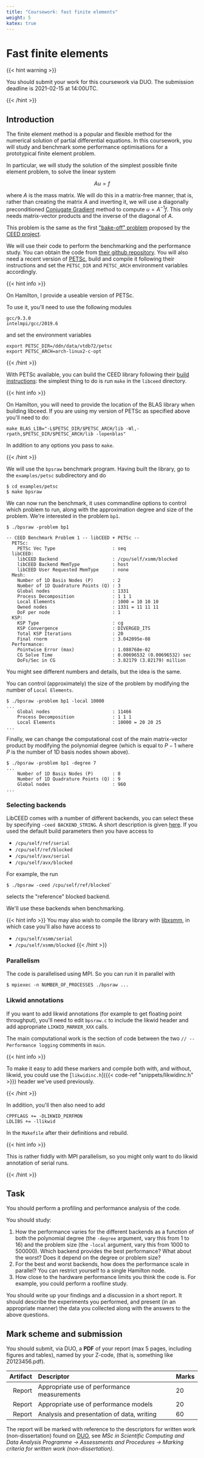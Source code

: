 ```yaml
---
title: "Coursework: fast finite elements"
weight: 5
katex: true
---
```


# Fast finite elements

{{< hint warning >}}

You should submit your work for this coursework via DUO. The
submission deadline is 2021-02-15 at 14:00UTC.

{{< /hint >}}

## Introduction

The finite element method is a popular and flexible method for the
numerical solution of partial differential equations. In this
coursework, you will study and benchmark some performance
optimisations for a prototypical finite element problem.

In particular, we will study the solution of the simplest possible
finite element problem, to solve the linear system

$$
A u = f
$$

where $A$ is the mass matrix. We will do this in a matrix-free manner,
that is, rather than creating the matrix $A$ and inverting it, we will
use a diagonally preconditioned [Conjugate
Gradient](https://en.wikipedia.org/wiki/Conjugate_gradient_method)
method to compute $u = A^{-1} f$. This only needs matrix-vector
products and the inverse of the diagonal of $A$.

This problem is the same as the first ["bake-off"
problem](https://ceed.exascaleproject.org/bps/) proposed by the [CEED
project](https://ceed.exascaleproject.org).

We will use their code to perform the benchmarking and the performance
study. You can obtain the code from [their github
repository](https://github.com/ceed/libceed/). You will also need a
recent version of [PETSc](https://gitlab.com/petsc/petsc/), build and
compile it following their instructions and set the `PETSC_DIR` and
`PETSC_ARCH` environment variables accordingly. 

{{< hint info >}}

On Hamilton, I provide a useable version of PETSc.

To use it, you'll need to use the following modules
```
gcc/9.3.0
intelmpi/gcc/2019.6
```
and set the environment variables
```
export PETSC_DIR=/ddn/data/vtdb72/petsc
export PETSC_ARCH=arch-linux2-c-opt
```

{{< /hint >}}

With PETSc available, you can build the CEED library following their [build
instructions](https://github.com/ceed/libceed/#building): the
simplest thing to do is run `make` in the `libceed` directory.

{{< hint info >}}

On Hamilton, you will need to provide the location of the BLAS
library when building libceed. If you are using my version of
PETSc as specified above you'll need to do:

```
make BLAS_LIB="-L$PETSC_DIR/$PETSC_ARCH/lib -Wl,-rpath,$PETSC_DIR/$PETSC_ARCH/lib -lopenblas"
```

In addition to any options you pass to `make`.

{{< /hint >}}

We will use the `bpsraw` benchmark program. Having built the library,
go to the `examples/petsc` subdirectory and do

```
$ cd examples/petsc
$ make bpsraw
```

We can now run the benchmark, it uses commandline options to control
which problem to run, along with the approximation degree and size of
the problem. We're interested in the problem `bp1`.

```
$ ./bpsraw -problem bp1

-- CEED Benchmark Problem 1 -- libCEED + PETSc --
  PETSc:
    PETSc Vec Type                     : seq
  libCEED:
    libCEED Backend                    : /cpu/self/xsmm/blocked
    libCEED Backend MemType            : host
    libCEED User Requested MemType     : none
  Mesh:
    Number of 1D Basis Nodes (P)       : 2
    Number of 1D Quadrature Points (Q) : 3
    Global nodes                       : 1331
    Process Decomposition              : 1 1 1
    Local Elements                     : 1000 = 10 10 10
    Owned nodes                        : 1331 = 11 11 11
    DoF per node                       : 1
  KSP:
    KSP Type                           : cg
    KSP Convergence                    : DIVERGED_ITS
    Total KSP Iterations               : 20
    Final rnorm                        : 3.042095e-08
  Performance:
    Pointwise Error (max)              : 1.088768e-02
    CG Solve Time                      : 0.00696532 (0.00696532) sec
    DoFs/Sec in CG                     : 3.82179 (3.82179) million
```

You might see different numbers and details, but the idea is the same.

You can control (approximately) the size of the problem by modifying
the number of `Local Elements`.

```
$ ./bpsraw -problem bp1 -local 10000
...
    Global nodes                       : 11466
    Process Decomposition              : 1 1 1
    Local Elements                     : 10000 = 20 20 25
...
```

Finally, we can change the computational cost of the main
matrix-vector product by modifying the polynomial degree (which is
equal to $P-1$ where $P$ is the number of 1D basis nodes shown above).

```
$ ./bpsraw -problem bp1 -degree 7
...
    Number of 1D Basis Nodes (P)       : 8
    Number of 1D Quadrature Points (Q) : 9
    Global nodes                       : 960
...
```

### Selecting backends

LibCEED comes with a number of different backends, you can select
these by specifying `-ceed BACKEND_STRING`. A short description is
given [here](https://github.com/ceed/libceed/#backends). If you used
the default build parameters then you have access to

- `/cpu/self/ref/serial`
- `/cpu/self/ref/blocked`
- `/cpu/self/avx/serial`
- `/cpu/self/avx/blocked`

For example, the run
```
$ ./bpsraw -ceed /cpu/self/ref/blocked`
```
selects the "reference" blocked backend.

We'll use these backends when benchmarking.

{{< hint info >}}
You may also wish to compile the library with
[libxsmm](https://github.com/hfp/libxsmm), in which case you'll also
have access to
- `/cpu/self/xsmm/serial`
- `/cpu/self/xsmm/blocked`
{{< /hint >}}

### Parallelism

The code is parallelised using MPI. So you can run it in parallel with

```
$ mpiexec -n NUMBER_OF_PROCESSES ./bpsraw ...
```

### Likwid annotations

If you want to add likwid annotations (for example to get floating
point throughput), you'll need to edit `bpsraw.c` to include the
likwid header and add appropriate `LIKWID_MARKER_XXX` calls. 

The main computational work is the section of code between the two `//
-- Performance logging` comments in `main`.

{{< hint info >}}

To make it easy to add these markers and compile both with, and
without, likwid, you could use the [`likwidinc.h`]({{< code-ref
"snippets/likwidinc.h" >}}) header we've used previously.

{{< /hint >}}

In addition, you'll then also need to add

```
CPPFLAGS += -DLIKWID_PERFMON
LDLIBS += -llikwid
```

In the `Makefile` after their definitions and rebuild.

{{< hint info >}}

This is rather fiddly with MPI parallelism, so you might only want to
do likwid annotation of serial runs.

{{< /hint >}}

## Task

You should perform a profiling and performance analysis of the code.

You should study:

1. How the performance varies for the different backends as a function
   of both the polynomial degree (the `-degree` argument, vary this
   from 1 to 16) and the problem size (the `-local` argument, vary
   this from 1000 to 500000). Which backend provides the best
   performance? What about the worst? Does it depend on the degree or
   problem size?
1. For the best and worst backends, how does the performance scale in
   parallel? You can restrict yourself to a single Hamilton node.
1. How close to the hardware performance limits you think the code is.
   For example, you could perform a roofline study.

You should write up your findings and a discussion in a short report.
It should describe the experiments you performed, and present (in an
appropriate manner) the data you collected along with the answers to
the above questions.

## Mark scheme and submission

You should submit, via DUO, a **PDF** of your report (max 5 pages,
including figures and tables), named by your Z-code, (that is,
something like Z0123456.pdf).


| Artifact | Descriptor                                  | Marks |
|---------:|:--------------------------------------------|-------|
|   Report | Appropriate use of performance measurements | 20    |
|   Report | Appropriate use of performance models       | 20    |
|   Report | Analysis and presentation of data, writing  | 60    |

The report will be marked with reference to the descriptors for
written work (non-dissertation) found on
[DUO](https://duo.dur.ac.uk/webapps/blackboard/content/listContent.jsp?course_id=_91410_1&content_id=_5831035_1),
see _MSc in Scientific Computing and Data Analysis Programme →
Assessments and Procedures → Marking criteria for written work
(non-dissertation)_.
